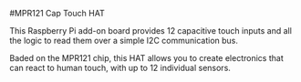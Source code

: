 <!--
---
name: MPR121 Cap Touch HAT
class: board
type: touch
formfactor: HAT
image: 'adafruit-cap-mpr121.png'
manufacturer: Adafruit
description: Create electronics that can react to human touch with up to 12 individual sensors
url: https://www.adafruit.com/products/2340
github: https://github.com/adafruit/Adafruit_Python_MPR121
buy: https://www.adafruit.com/products/2340
pincount: 40
eeprom: yes
power:
  '1':
ground:
  '6':
pin:
  '3':
    mode: i2c
  '5':
    mode: i2c
i2c:
  '0x5A':
    name: Cap Touch
    device: mpr121
install:
  'devices':
    - 'i2c'
  'apt':
    - 'python-smbus'
    - 'python3-smbus'
    - 'python-dev'
    - 'python3-dev'
-->
#MPR121 Cap Touch HAT

This Raspberry Pi add-on board provides 12 capacitive touch inputs and all the logic to read them over a simple I2C communication bus.

Baded on the MPR121 chip, this HAT allows you to create electronics that can react to human touch, with up to 12 individual sensors.
